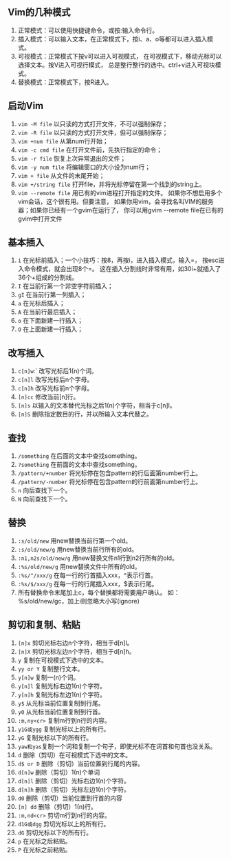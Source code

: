 ## Vim的几种模式
1. 正常模式：可以使用快捷键命令，或按:输入命令行。
2. 插入模式：可以输入文本，在正常模式下，按i、a、o等都可以进入插入模式。
3. 可视模式：正常模式下按v可以进入可视模式， 在可视模式下，移动光标可以选择文本。按V进入可视行模式， 总是整行整行的选中。ctrl+v进入可视块模式。
4. 替换模式：正常模式下，按R进入。

## 启动Vim
1. `vim -M file` 以只读的方式打开文件，不可以强制保存；
2. `vim -R file` 以只读的方式打开文件，但可以强制保存；
3. `vim +num file` 从第num行开始；
4. `vim -c cmd file` 在打开文件前，先执行指定的命令；
5. `vim -r file` 恢复上次异常退出的文件；
6. `vim -y num file` 将编辑窗口的大小设为num行；
7. `vim + file` 从文件的末尾开始；
8. `vim +/string file` 打开file，并将光标停留在第一个找到的string上。
9. `vim --remote file` 用已有的vim进程打开指定的文件。 如果你不想启用多个vim会话，这个很有用。但要注意， 如果你用vim，会寻找名叫VIM的服务器；如果你已经有一个gvim在运行了， 你可以用gvim --remote file在已有的gvim中打开文件

## 基本插入
1. `i` 在光标前插入；一个小技巧：按8，再按i，进入插入模式，输入=， 按esc进入命令模式，就会出现8个=。 这在插入分割线时非常有用，如30i+<esc>就插入了36个+组成的分割线。
2. `I` 在当前行第一个非空字符前插入；
3. `gI` 在当前行第一列插入；
4. `a` 在光标后插入；
5. `A` 在当前行最后插入；
6. `o` 在下面新建一行插入；
7. `O` 在上面新建一行插入；

## 改写插入
1. `c[n]w`:` 改写光标后1(n)个词。
2. `c[n]l` 改写光标后n个字母。
3. `c[n]h` 改写光标前n个字母。
4. `[n]cc` 修改当前[n]行。
5. `[n]s` 以输入的文本替代光标之后1(n)个字符，相当于c[n]l。
6. `[n]S` 删除指定数目的行，并以所输入文本代替之。

## 查找
1. `/something` 在后面的文本中查找something。
2. `?something` 在前面的文本中查找something。
3. `/pattern/+number` 将光标停在包含pattern的行后面第number行上。
4. `/pattern/-number` 将光标停在包含pattern的行前面第number行上。
5. `n` 向后查找下一个。
6. `N` 向前查找下一个。

## 替换
1. `:s/old/new` 用new替换当前行第一个old。
2. `:s/old/new/g` 用new替换当前行所有的old。
3. `:n1,n2s/old/new/g` 用new替换文件n1行到n2行所有的old。
4. `:%s/old/new/g` 用new替换文件中所有的old。
5. `:%s/^/xxx/g` 在每一行的行首插入xxx，^表示行首。
6. `:%s/$/xxx/g` 在每一行的行尾插入xxx，$表示行尾。
7. 所有替换命令末尾加上c，每个替换都将需要用户确认。 如：%s/old/new/gc，加上i则忽略大小写(ignore)

## 剪切和复制、粘贴
1. `[n]x` 剪切光标右边n个字符，相当于d[n]l。
2. `[n]X` 剪切光标左边n个字符，相当于d[n]h。
3. `y` 复制在可视模式下选中的文本。
4. `yy or Y` 复制整行文本。
5. `y[n]w` 复制一(n)个词。
6. `y[n]l` 复制光标右边1(n)个字符。
7. `y[n]h` 复制光标左边1(n)个字符。
8. `y$` 从光标当前位置复制到行尾。
9. `y0` 从光标当前位置复制到行首。
10. `:m,ny<cr>` 复制m行到n行的内容。
11. `y1G或ygg` 复制光标以上的所有行。
12. `yG` 复制光标以下的所有行。
13. `yaw和yas`复制一个词和复制一个句子，即使光标不在词首和句首也没关系。
14. `d` 删除（剪切）在可视模式下选中的文本。
15. `d$ or D` 删除（剪切）当前位置到行尾的内容。
16. `d[n]w` 删除（剪切）1(n)个单词
17. `d[n]l` 删除（剪切）光标右边1(n)个字符。
18. `d[n]h` 删除（剪切）光标左边1(n)个字符。
19. `d0` 删除（剪切）当前位置到行首的内容
20. `[n] dd` 删除（剪切）1(n)行。
21. `:m,nd<cr>` 剪切m行到n行的内容。
22. `d1G或dgg` 剪切光标以上的所有行。
23. `dG` 剪切光标以下的所有行。
24. `p` 在光标之后粘贴。
25. `P` 在光标之前粘贴。